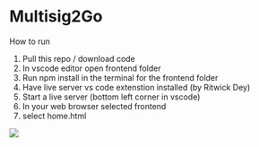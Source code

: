 # Multisig2Go

How to run
1) Pull this repo / download code
2) In vscode editor open frontend folder
3) Run npm install in the terminal for the frontend folder
4) Have live server vs code extenstion installed (by Ritwick Dey)
5) Start a live server (bottom left corner in vscode)
6) In your web browser selected frontend
7) select home.html

<img src="https://i.imgur.com/LONnbgY.png">

